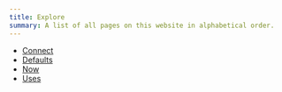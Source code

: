 ```yaml
---
title: Explore
summary: A list of all pages on this website in alphabetical order.
---
```


- [Connect](/pages/connect)
- [Defaults](/pages/defaults)
- [Now](/pages/now)
- [Uses](/pages/uses)

